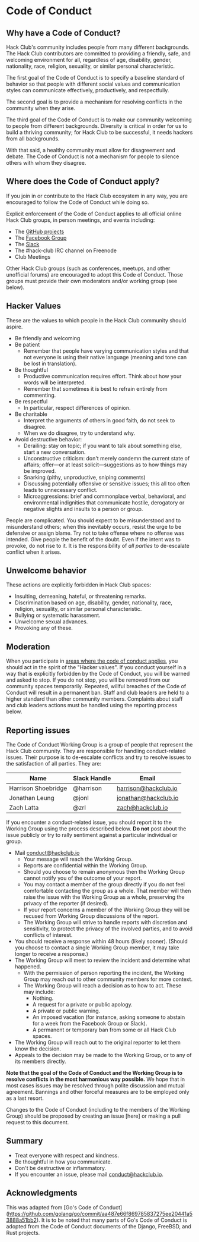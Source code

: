 # Code of Conduct

## Why have a Code of Conduct?

Hack Club's community includes people from many different backgrounds. The Hack
Club contributors are committed to providing a friendly, safe, and welcoming
environment for all, regardless of age, disability, gender, nationality, race,
religion, sexuality, or similar personal characteristic.

The first goal of the Code of Conduct is to specify a baseline standard of
behavior so that people with different social values and communication styles
can communicate effectively, productively, and respectfully.

The second goal is to provide a mechanism for resolving conflicts in the
community when they arise.

The third goal of the Code of Conduct is to make our community welcoming to
people from different backgrounds. Diversity is critical in order for us to
build a thriving community; for Hack Club to be successful, it needs hackers
from all backgrounds.

With that said, a healthy community must allow for disagreement and debate. The
Code of Conduct is not a mechanism for people to silence others with whom they
disagree.

## Where does the Code of Conduct apply?

If you join in or contribute to the Hack Club ecosystem in any way, you are
encouraged to follow the Code of Conduct while doing so.

Explicit enforcement of the Code of Conduct applies to all official online Hack
Club groups, in person meetings, and events including:

- The [GitHub projects](https://github.com/hackclub/)
- The [Facebook Group](https://www.facebook.com/groups/1501083703514499/)
- The [Slack](SLACK.md)
- The #hack-club IRC channel on Freenode
- Club Meetings

Other Hack Club groups (such as conferences, meetups, and other unofficial
forums) are encouraged to adopt this Code of Conduct. Those groups must provide
their own moderators and/or working group (see below).

## Hacker Values

These are the values to which people in the Hack Club community should aspire.

- Be friendly and welcoming
- Be patient
  - Remember that people have varying communication styles and that not everyone
    is using their native language (meaning and tone can be lost in
    translation).
- Be thoughtful
  - Productive communication requires effort. Think about how your words will be
    interpreted.
  - Remember that sometimes it is best to refrain entirely from commenting.
- Be respectful
  - In particular, respect differences of opinion.
- Be charitable
  - Interpret the arguments of others in good faith, do not seek to disagree.
  - When we do disagree, try to understand why.
- Avoid destructive behavior:
  - Derailing: stay on topic; if you want to talk about something else, start a
    new conversation.
  - Unconstructive criticism: don't merely condemn the current state of affairs;
    offer—or at least solicit—suggestions as to how things may be improved.
  - Snarking (pithy, unproductive, sniping comments)
  - Discussing potentially offensive or sensitive issues; this all too often
    leads to unnecessary conflict.
  - Microaggressions: brief and commonplace verbal, behavioral, and environmental
    indignities that communicate hostile, derogatory or negative slights and
    insults to a person or group.

People are complicated. You should expect to be misunderstood and to
misunderstand others; when this inevitably occurs, resist the urge to be
defensive or assign blame. Try not to take offense where no offense was
intended. Give people the benefit of the doubt. Even if the intent was to
provoke, do not rise to it. It is the responsibility of _all parties_ to
de-escalate conflict when it arises.

## Unwelcome behavior

These actions are explicitly forbidden in Hack Club spaces:

- Insulting, demeaning, hateful, or threatening remarks.
- Discrimination based on age, disability, gender, nationality, race, religion,
  sexuality, or similar personal characteristic.
- Bullying or systematic harassment.
- Unwelcome sexual advances.
- Provoking any of these.

## Moderation

When you participate in [areas where the code of conduct
applies](#where-does-the-code-of-conduct-apply), you should act in the spirit of
the "Hacker values". If you conduct yourself in a way that is explicitly
forbidden by the Code of Conduct, you will be warned and asked to stop. If you
do not stop, you will be removed from our community spaces temporarily.
Repeated, willful breaches of the Code of Conduct will result in a permanent
ban. Staff and club leaders are held to a higher standard than other community
members. Complaints about staff and club leaders actions must be handled using
the reporting process below.

## Reporting issues

The Code of Conduct Working Group is a group of people that represent the Hack
Club community. They are responsible for handling conduct-related issues. Their
purpose is to de-escalate conflicts and try to resolve issues to the
satisfaction of all parties. They are:

|Name                | Slack Handle | Email               |
|--------------------|--------------|---------------------|
|Harrison Shoebridge | @harrison    | harrison@hackclub.io|
|Jonathan Leung      | @jonl        | jonathan@hackclub.io|
|Zach Latta          | @zrl         | zach@hackclub.io    |

If you encounter a conduct-related issue, you should report it to the Working
Group using the process described below. **Do not** post about the issue
publicly or try to rally sentiment against a particular individual or group.

- Mail conduct@hackclub.io
  - Your message will reach the Working Group.
  - Reports are confidential within the Working Group.
  - Should you choose to remain anonymous then the Working Group cannot notify
    you of the outcome of your report.
  - You may contact a member of the group directly if you do not feel
    comfortable contacting the group as a whole. That member will then raise the
    issue with the Working Group as a whole, preserving the privacy of the
    reporter (if desired).
  - If your report concerns a member of the Working Group they will be recused
    from Working Group discussions of the report.
  - The Working Group will strive to handle reports with discretion and
    sensitivity, to protect the privacy of the involved parties, and to avoid
    conflicts of interest.
- You should receive a response within 48 hours (likely sooner). (Should you
  choose to contact a single Working Group member, it may take longer to receive
  a response.)
- The Working Group will meet to review the incident and determine what
  happened.
  - With the permission of person reporting the incident, the Working Group may
    reach out to other community members for more context.
  - The Working Group will reach a decision as to how to act. These may include:
    - Nothing.
    - A request for a private or public apology.
    - A private or public warning.
    - An imposed vacation (for instance, asking someone to abstain for a week
      from the Facebook Group or Slack).
    - A permanent or temporary ban from some or all Hack Club spaces.
- The Working Group will reach out to the original reporter to let them know the
  decision.
- Appeals to the decision may be made to the Working Group, or to any of its
  members directly.

**Note that the goal of the Code of Conduct and the Working Group is to resolve
conflicts in the most harmonious way possible.** We hope that in most cases
issues may be resolved through polite discussion and mutual agreement. Bannings
and other forceful measures are to be employed only as a last resort.

Changes to the Code of Conduct (including to the members of the Working Group)
should be proposed by creating an issue [here] or making a pull request to this
document.

## Summary

- Treat everyone with respect and kindness.
- Be thoughtful in how you communicate.
- Don't be destructive or inflammatory.
- If you encounter an issue, please mail
  conduct@hackclub.io.

## Acknowledgments

This was adapted from [Go's Code of Conduct]
(https://github.com/golang/go/commit/aa487e66f869785837275ee20441a53888a51bb2).
It is to be noted that many parts of Go's Code of Conduct is adopted from the
Code of Conduct documents of the Django, FreeBSD, and Rust projects.
